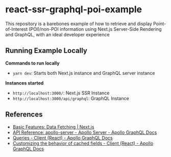 # react-ssr-graphql-poi-example

This repository is a barebones example of how to retrieve and display Point-of-Interest (POI)/non-POI information using Next.js Server-Side Rendering and GraphQL, with an ideal developer experience

## Running Example Locally

**Commands to run locally**

- `yarn dev`: Starts both Next.js instance and GraphQL server instance

**Instances started**

- `http://localhost:3000/`: Next.js SSR Instance
- `http://localhost:3000/api/graphql`: GraphQL Instance

## References

- [Basic Features: Data Fetching | Next.js](https://nextjs.org/docs/basic-features/data-fetching)
- [API Reference: apollo-server - Apollo Server - Apollo GraphQL Docs](https://www.apollographql.com/docs/apollo-server/api/apollo-server/)
- [Queries - Client (React) - Apollo GraphQL Docs](https://www.apollographql.com/docs/react/data/queries/)
- [Customizing the behavior of cached fields - Client (React) - Apollo GraphQL Docs](https://www.apollographql.com/docs/react/caching/cache-field-behavior/)
